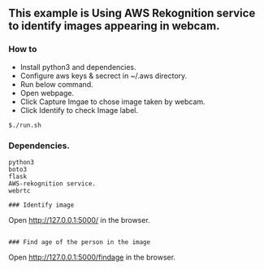 ## This example is Using AWS Rekognition service to identify images appearing in webcam.

### How to 

* Install python3 and dependencies.
* Configure aws keys & secrect in ~/.aws directory.
* Run below command.
* Open webpage.
* Click Capture Imgae to chose image taken by webcam.
* Click Identify to check Image label.


```
$./run.sh

```

###  Dependencies.

```
python3
boto3
flask
AWS-rekognition service.
webrtc

### Identify image
```
Open http://127.0.0.1:5000/ in the browser.

```

### Find age of the person in the image
```
Open http://127.0.0.1:5000/findage in the browser.

```


